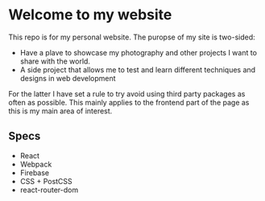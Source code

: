 # Welcome to my website

This repo is for my personal website. The puropse of my site is two-sided: 
- Have a plave to showcase my photography and other projects I want to share with the world.
- A side project that allows me to test and learn different techniques and designs in web development

For the latter I have set a rule to try avoid using third party packages as often as possible. This mainly applies to the frontend part of the page as this is my main area of interest. 

## Specs
- React
- Webpack
- Firebase
- CSS + PostCSS
- react-router-dom
